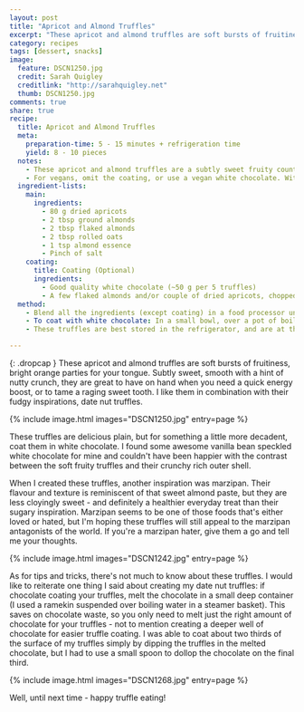 ```yaml
---
layout: post
title: "Apricot and Almond Truffles"
excerpt: "These apricot and almond truffles are soft bursts of fruitiness, bright orange parties for your tongue. Subtly sweet, smooth with a hint of nutty crunch, they are great to have on hand when you need a quick energy boost, or to tame a raging sweet tooth."
category: recipes
tags: [dessert, snacks]
image:
  feature: DSCN1250.jpg
  credit: Sarah Quigley
  creditlink: "http://sarahquigley.net"
  thumb: DSCN1250.jpg
comments: true
share: true
recipe:
  title: Apricot and Almond Truffles 
  meta:
    preparation-time: 5 - 15 minutes + refrigeration time
    yield: 8 - 10 pieces
  notes:
    - These apricot and almond truffles are a subtly sweet fruity counterpart to my date nut truffles. These truffles are delicious plain or coated in white chocolate.
    - For vegans, omit the coating, or use a vegan white chocolate. Without the white chocolate coating, these truffles are suitable for raw food lovers.
  ingredient-lists:
    main:
      ingredients:
        - 80 g dried apricots
        - 2 tbsp ground almonds
        - 2 tbsp flaked almonds
        - 2 tbsp rolled oats
        - 1 tsp almond essence
        - Pinch of salt
    coating:
      title: Coating (Optional)
      ingredients:
        - Good quality white chocolate (~50 g per 5 truffles)
        - A few flaked almonds and/or couple of dried apricots, chopped in small pieces (garnish)
  method:
    - Blend all the ingredients (except coating) in a food processor until they form a ball of thick dough. Roll the dough into small balls. Enjoy the truffles nude, or coat in white chocolate.
    - To coat with white chocolate: In a small bowl, over a pot of boiling water, melt some white chocolate. Using a toothpick or skewer, dip each ball in the chocolate until it is thoroughly coated. (This is easiest with truffle balls that have been refrigerated). Use a spoon to coat any hard to reach areas. Place each truffle on a parchment paper covered plate or sheet pan, and garnish with a flaked almond or dried apricot piece. Refrigerate until the chocolate has hardened.
    - These truffles are best stored in the refrigerator, and are at their best when served a little cold.

---
```


{: .dropcap }
These apricot and almond truffles are soft bursts of fruitiness, bright orange parties for your tongue. Subtly sweet, smooth with a hint of nutty crunch, they are great to have on hand when you need a quick energy boost, or to tame a raging sweet tooth. I like them in combination with their fudgy inspirations, date nut truffles. 

{% include image.html images="DSCN1250.jpg" entry=page %}

These truffles are delicious plain, but for something a little more decadent, coat them in white chocolate. I found some awesome vanilla bean speckled white chocolate for mine and couldn't have been happier with the contrast between the soft fruity truffles and their crunchy rich outer shell.

When I created these truffles, another inspiration was marzipan. Their flavour and texture is reminiscent of that sweet almond paste, but they are less cloyingly sweet - and definitely a healthier everyday treat than their sugary inspiration. Marzipan seems to be one of those foods that's either loved or hated, but I'm hoping these truffles will still appeal to the marzipan antagonists of the world. If you're a marzipan hater, give them a go and tell me your thoughts. 

{% include image.html images="DSCN1242.jpg" entry=page %}

As for tips and tricks, there's not much to know about these truffles. I would like to reiterate one thing I said about creating my date nut truffles: if chocolate coating your truffles, melt the chocolate in a small deep container (I used a ramekin suspended over boiling water in a steamer basket). This saves on chocolate waste, so you only need to melt just the right amount of chocolate for your truffles - not to mention creating a deeper well of chocolate for easier truffle coating. I was able to coat about two thirds of the surface of my truffles simply by dipping the truffles in the melted chocolate, but I had to use a small spoon to dollop the chocolate on the final third.

{% include image.html images="DSCN1268.jpg" entry=page %}

Well, until next time - happy truffle eating!

